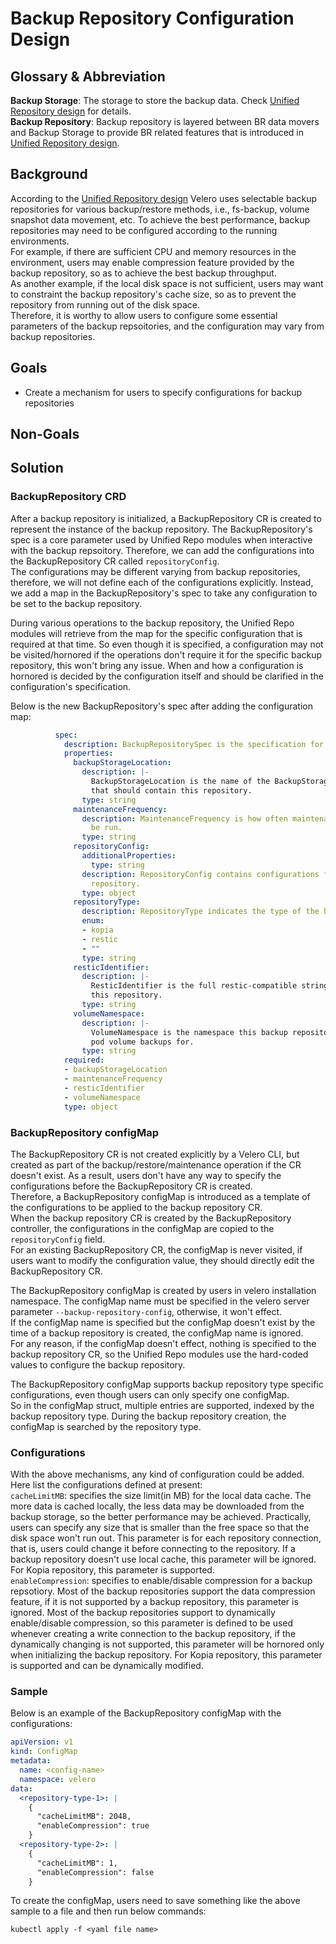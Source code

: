 # Backup Repository Configuration Design

## Glossary & Abbreviation

**Backup Storage**: The storage to store the backup data. Check [Unified Repository design][1] for details.  
**Backup Repository**: Backup repository is layered between BR data movers and Backup Storage to provide BR related features that is introduced in [Unified Repository design][1].    

## Background

According to the [Unified Repository design][1] Velero uses selectable backup repositories for various backup/restore methods, i.e., fs-backup, volume snapshot data movement, etc. To achieve the best performance, backup repositories may need to be configured according to the running environments.  
For example, if there are sufficient CPU and memory resources in the environment, users may enable compression feature provided by the backup repository, so as to achieve the best backup throughput.  
As another example, if the local disk space is not sufficient, users may want to constraint the backup repository's cache size, so as to prevent the repository from running out of the disk space.  
Therefore, it is worthy to allow users to configure some essential parameters of the backup repsoitories, and the configuration may vary from backup repositories.  

## Goals

- Create a mechanism for users to specify configurations for backup repositories  

## Non-Goals

## Solution

### BackupRepository CRD

After a backup repository is initialized, a BackupRepository CR is created to represent the instance of the backup repository. The BackupRepository's spec is a core parameter used by Unified Repo modules when interactive with the backup repsoitory. Therefore, we can add the configurations into the BackupRepository CR called ```repositoryConfig```.  
The configurations may be different varying from backup repositories, therefore, we will not define each of the configurations explicitly. Instead, we add a map in the BackupRepository's spec to take any configuration to be set to the backup repository.  

During various operations to the backup repository, the Unified Repo modules will retrieve from the map for the specific configuration that is required at that time. So even though it is specified, a configuration may not be visited/hornored if the operations don't require it for the specific backup repository, this won't bring any issue. When and how a configuration is hornored is decided by the configuration itself and should be clarified in the configuration's specification.  

Below is the new BackupRepository's spec after adding the configuration map:  
```yaml
          spec:
            description: BackupRepositorySpec is the specification for a BackupRepository.
            properties:
              backupStorageLocation:
                description: |-
                  BackupStorageLocation is the name of the BackupStorageLocation
                  that should contain this repository.
                type: string
              maintenanceFrequency:
                description: MaintenanceFrequency is how often maintenance should
                  be run.
                type: string
              repositoryConfig:
                additionalProperties:
                  type: string
                description: RepositoryConfig contains configurations for the specific
                  repository.
                type: object
              repositoryType:
                description: RepositoryType indicates the type of the backend repository
                enum:
                - kopia
                - restic
                - ""
                type: string
              resticIdentifier:
                description: |-
                  ResticIdentifier is the full restic-compatible string for identifying
                  this repository.
                type: string
              volumeNamespace:
                description: |-
                  VolumeNamespace is the namespace this backup repository contains
                  pod volume backups for.
                type: string
            required:
            - backupStorageLocation
            - maintenanceFrequency
            - resticIdentifier
            - volumeNamespace
            type: object
```            

### BackupRepository configMap

The BackupRepository CR is not created explicitly by a Velero CLI, but created as part of the backup/restore/maintenance operation if the CR doesn't exist. As a result, users don't have any way to specify the configurations before the BackupRepository CR is created.  
Therefore, a BackupRepository configMap is introduced as a template of the configurations to be applied to the backup repository CR.  
When the backup repository CR is created by the BackupRepository controller, the configurations in the configMap are copied to the ```repositoryConfig``` field.   
For an existing BackupRepository CR, the configMap is never visited, if users want to modify the configuration value, they should directly edit the BackupRepository CR.  

The BackupRepository configMap is created by users in velero installation namespace. The configMap name must be specified in the velero server parameter ```--backup-repository-config```, otherwise, it won't effect.  
If the configMap name is specified but the configMap doesn't exist by the time of a backup repository is created, the configMap name is ignored.  
For any reason, if the configMap doesn't effect, nothing is specified to the backup repository CR, so the Unified Repo modules use the hard-coded values to configure the backup repository.  

The BackupRepository configMap supports backup repository type specific configurations, even though users can only specify one configMap.  
So in the configMap struct, multiple entries are supported, indexed by the backup repository type. During the backup repository creation, the configMap is searched by the repository type.  

### Configurations

With the above mechanisms, any kind of configuration could be added. Here list the configurations defined at present:  
```cacheLimitMB```: specifies the size limit(in MB) for the local data cache. The more data is cached locally, the less data may be downloaded from the backup storage, so the better performance may be achieved. Practically, users can specify any size that is smaller than the free space so that the disk space won't run out. This parameter is for each repository connection, that is, users could change it before connecting to the repository. If a backup repository doesn't use local cache, this parameter will be ignored. For Kopia repository, this parameter is supported.  
```enableCompression```: specifies to enable/disable compression for a backup repsotiory. Most of the backup repositories support the data compression feature, if it is not supported by a backup repository, this parameter is ignored. Most of the backup repositories support to dynamically enable/disable compression, so this parameter is defined to be used whenever creating a write connection to the backup repository, if the dynamically changing is not supported, this parameter will be hornored only when initializing the backup repository. For Kopia repository, this parameter is supported and can be dynamically modified.  

### Sample
Below is an example of the BackupRepository configMap with the configurations:     
```yaml
apiVersion: v1
kind: ConfigMap
metadata:
  name: <config-name>
  namespace: velero
data:
  <repository-type-1>: |
    {
      "cacheLimitMB": 2048,
      "enableCompression": true    
    }
  <repository-type-2>: |
    {
      "cacheLimitMB": 1,
      "enableCompression": false    
    }        
```

To create the configMap, users need to save something like the above sample to a file and then run below commands:  
```
kubectl apply -f <yaml file name>
```  



[1]: Implemented/unified-repo-and-kopia-integration/unified-repo-and-kopia-integration.md